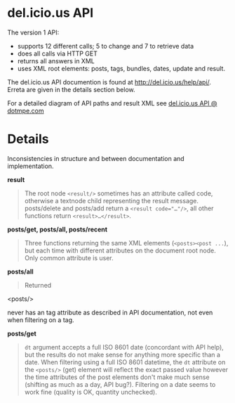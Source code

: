 # del.icio.us API #

The version 1 API:
  * supports 12 different calls; 5 to change and 7 to retrieve data
  * does all calls via HTTP GET
  * returns all answers in XML
  * uses XML root elements: posts, tags, bundles, dates, update and result.

The del.icio.us API documention is found at http://del.icio.us/help/api/.
Erreta are given in the details section below.

For a detailed diagram of API paths and result XML see [del.icio.us API @ dotmpe.com](http://www.dotmpe.com/note/del-icio-us)

# Details #
Inconsistencies in structure and between documentation and implementation.

**result**

> The root node `<result/>` sometimes has an attribute called code, otherwise a textnode child representing the result message. posts/delete and posts/add return a `<result code="…"/>`, all other functions return `<result>…</result>`.

**posts/get, posts/all, posts/recent**

> Three functions returning the same XML elements (`<posts><post ...`), but each time with different attributes on the document root node. Only common attribute is user.

**posts/all**

> Returned 

&lt;posts/&gt;

 never has an tag attribute as described in API documentation, not even when filtering on a tag.

**posts/get**

> `dt` argument accepts a full ISO 8601 date (concordant with API help), but the results do not make sense for anything more specific than a date. When filtering using a full ISO 8601 datetime, the `dt` attribute on the `<posts/>` (get) element will reflect the exact passed value however the time attributes of the post elements don't make much sense (shifting as much as a day, API bug?). Filtering on a date seems to work fine (quality is OK, quantity unchecked).